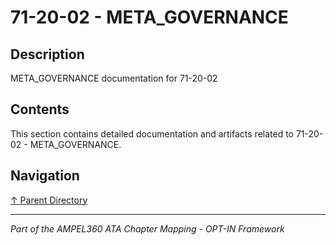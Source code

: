 # 71-20-02 - META_GOVERNANCE

## Description

META_GOVERNANCE documentation for 71-20-02

## Contents

This section contains detailed documentation and artifacts related to 71-20-02 - META_GOVERNANCE.

## Navigation

[↑ Parent Directory](../README.md)

---

*Part of the AMPEL360 ATA Chapter Mapping - OPT-IN Framework*
